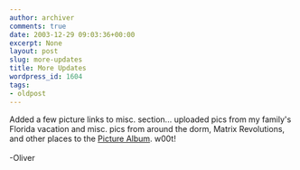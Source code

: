 ```yaml
---
author: archiver
comments: true
date: 2003-12-29 09:03:36+00:00
excerpt: None
layout: post
slug: more-updates
title: More Updates
wordpress_id: 1604
tags:
- oldpost
---
```


Added a few picture links to misc. section... uploaded pics from my family's Florida vacation and misc. pics from around the dorm, Matrix Revolutions, and other places to the <a href="http://www.oliverweb.com/pics/album/">Picture Album</a>. w00t!<br /><br />-Oliver